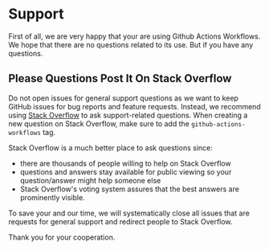 
# Support

First of all, we are very happy that your are using Github Actions Workflows.
We hope that there are no questions related to its use.
But if you have any questions.

## Please Questions Post It On Stack Overflow

Do not open issues for general support questions as we want to keep GitHub
issues for bug reports and feature requests.  Instead, we recommend using [Stack
Overflow](https://stackoverflow.com/questions/tagged/github-actions-workflows) to ask
support-related questions. When creating a new question on Stack Overflow, make
sure to add the `github-actions-workflows` tag.

Stack Overflow is a much better place to ask questions since:

- there are thousands of people willing to help on Stack Overflow
- questions and answers stay available for public viewing so your
question/answer might help someone else
- Stack Overflow's voting system assures that the best answers are prominently
visible.

To save your and our time, we will systematically close all issues that are
requests for general support and redirect people to Stack Overflow.

Thank you for your cooperation.
